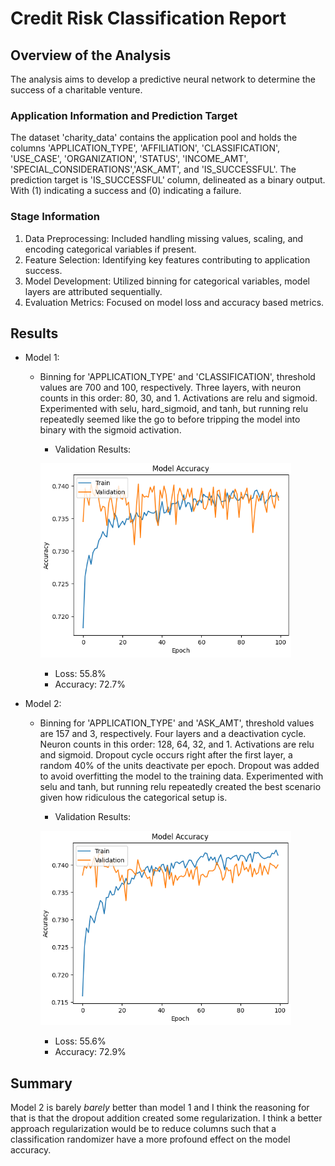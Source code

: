 # Credit Risk Classification Report

## Overview of the Analysis

 The analysis aims to develop a predictive neural network to determine the success of a charitable venture.

### Application Information and Prediction Target

The dataset 'charity_data' contains the application pool and holds the columns 'APPLICATION_TYPE', 'AFFILIATION', 'CLASSIFICATION', 'USE_CASE', 'ORGANIZATION', 'STATUS', 'INCOME_AMT', 'SPECIAL_CONSIDERATIONS','ASK_AMT', and 'IS_SUCCESSFUL'. The prediction target is 'IS_SUCCESSFUL' column, delineated as a binary output. With (1) indicating a success and (0) indicating a failure.


### Stage Information
1. Data Preprocessing: Included handling missing values, scaling, and encoding categorical variables if present.
2. Feature Selection: Identifying key features contributing to application success.
3. Model Development: Utilized binning for categorical variables, model layers are attributed sequentially.
4. Evaluation Metrics: Focused on model loss and accuracy based metrics.


## Results

* Model 1:
  * Binning for 'APPLICATION_TYPE' and 'CLASSIFICATION', threshold values are 700 and 100, respectively. Three layers, with neuron counts in this order: 80, 30, and 1. Activations are relu and sigmoid. Experimented with selu, hard_sigmoid, and tanh, but running relu repeatedly seemed like the go to before tripping the model into binary with the sigmoid activation.
    * Validation Results:

    ![Model 1](Resources/mod1.png)
    
    * Loss: 55.8%
    * Accuracy: 72.7%


* Model 2:
  * Binning for 'APPLICATION_TYPE' and 'ASK_AMT', threshold values are 157 and 3, respectively. Four layers and a deactivation cycle. Neuron counts in this order: 128, 64, 32, and 1.  Activations are relu and sigmoid. Dropout cycle occurs right after the first layer, a random 40% of the units deactivate per epoch. Dropout was added to avoid overfitting the model to the training data. Experimented with selu and tanh, but running relu repeatedly created the best scenario given how ridiculous the categorical setup is.
    * Validation Results:

    ![Model 1](Resources/mod2.png)
    
    * Loss: 55.6%
    * Accuracy: 72.9%

## Summary

Model 2 is barely *barely* better than model 1 and I think the reasoning for that is that the dropout addition created some regularization. I think a better approach regularization would be to reduce columns such that a classification randomizer have a more profound effect on the model accuracy.
